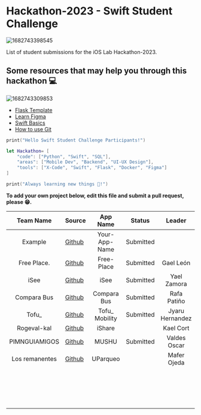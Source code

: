 # Hackathon-2023 - Swift Student Challenge

![1682743398545](image/README/1682743398545.png)

List of student submissions for the iOS Lab Hackathon-2023.

## Some resources that may help you through this hackathon 💻

![1682743309853](image/README/1682743309853.png)


* [Flask Template](https://github.com/luisced/flask-template)
* [Learn Figma](https://www.figma.com/resources/learn-design/)
* [Swift Basics](https://docs.swift.org/swift-book/documentation/the-swift-programming-language/guidedtour/)
* [How to use Git](https://www.w3schools.com/git/)

```swift
print("Hello Swift Student Challenge Participants!")

let Hackathon= [
    "code": ["Python", "Swift", "SQL"],
    "areas": ["Mobile Dev", "Backend", "UI-UX Design"],
    "tools": ["X-Code", "Swift", "Flask", "Docker", "Figma"]
]

print("Always learning new things 🔎!")
```

**To add your own project below, edit this file and submit a pull request, please 😁.**

| Team Name | Source                                              |   App Name   |  Status  | Leader |
| :-------: | --------------------------------------------------- | :-----------: | :-------: | :-------: |
|  Example  | [Github](https://github.com/iOS-Lab-UP/Hackathon-2023) | Your-App-Name | Submitted ||
|Free Place.| [Github](https://github.com/Mauricio-create/App_H.git) | Free-Place| Submitted |Gael León|
|    iSee   | [Github](https://github.com/RivNadia/iSee)             |  iSee         |    Submitted      | Yael Zamora |
|     Compara Bus     | [Github](https://github.com/RafaPatino01/hackathon-up)                                | Compara Bus                 |      Submitted    |Rafa Patiño|
|   Tofu_ |  [Github](https://github.com/TofuDotTech/tofu_mobility)          | Tofu_ Mobility     | Submitted    |Jyaru Hernandez|
|Rogeval-kal|[Github](https://github.com/GenaroGA/HackathonUP)        |iShare        |          |Kael Cort|
| PIMNGUIAMIGOS  |[Github](https://github.com/OscarValdes1997/MUSHU)        |MUSHU|Submitted|Valdes Oscar|    
|     Los remanentes     |        [Github](https://github.com/maferojedac/Hackaton-UParqueo)  |   UParqueo     |          | Mafer Ojeda|
|              |          ||
|          |                                                     |              |          ||
|          |                                                     |              |          ||
|          |                                                     |              |          ||
|          |                                                     |              |          ||
|          |                                                     |              |          ||
|          |                                                     |              |          ||
|          |                                                     |              |          ||
|          |                                                     |              |          ||
|          |                                                     |              |          ||
|          |                                                     |              |          ||
|          |                                                     |              |          ||
|          |                                                     |              |          ||
|          |                                                     |              |          ||
|          |                                                     |              |          ||
|          |                                                     |              |          ||
|          |                                                     |              |          ||
|          |                                                     |              |          ||
